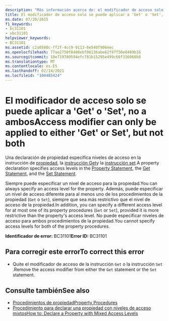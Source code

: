 ```yaml
---
description: "Más información acerca de: el modificador de acceso solo se puede aplicar a ' get ' o set ', pero no a ambos"
title: El modificador de acceso solo se puede aplicar a 'Get' o 'Set', no a ambos
ms.date: 07/20/2015
f1_keywords:
- bc31101
- vbc31101
helpviewer_keywords:
- BC31101
ms.assetid: c2a0580c-ff2f-4cc9-9113-6e540f906eec
ms.openlocfilehash: 77ae2750f8408ebf06136abe62f97f50e8489b16
ms.sourcegitcommit: 10e719780594efc781b15295e499c66f316068b8
ms.translationtype: MT
ms.contentlocale: es-ES
ms.lasthandoff: 02/14/2021
ms.locfileid: "100485424"
---
```

# <a name="access-modifier-can-only-be-applied-to-either-get-or-set-but-not-both"></a><span data-ttu-id="75545-103">El modificador de acceso solo se puede aplicar a 'Get' o 'Set', no a ambos</span><span class="sxs-lookup"><span data-stu-id="75545-103">Access modifier can only be applied to either 'Get' or Set', but not both</span></span>

<span data-ttu-id="75545-104">Una declaración de propiedad especifica niveles de acceso en la instrucción de [propiedad](../language-reference/statements/property-statement.md), la [instrucción Get](../language-reference/statements/get-statement.md)y la [instrucción set](../language-reference/statements/set-statement.md).</span><span class="sxs-lookup"><span data-stu-id="75545-104">A property declaration specifies access levels in the [Property Statement](../language-reference/statements/property-statement.md), the [Get Statement](../language-reference/statements/get-statement.md), and the [Set Statement](../language-reference/statements/set-statement.md).</span></span>  
  
 <span data-ttu-id="75545-105">Siempre puede especificar un nivel de acceso para la propiedad.</span><span class="sxs-lookup"><span data-stu-id="75545-105">You can always specify an access level for the property.</span></span> <span data-ttu-id="75545-106">Además, puede especificar un nivel de acceso diferente para al menos uno de los procedimientos de la propiedad (`Get` o `Set`), siempre que sea más restrictivo que el nivel de acceso de la propiedad.</span><span class="sxs-lookup"><span data-stu-id="75545-106">In addition, you can specify a different access level for at most one of its property procedures (`Get` or `Set`), provided it is more restrictive than the property's access level.</span></span> <span data-ttu-id="75545-107">No puede especificar niveles de acceso para ambos procedimientos de la propiedad.</span><span class="sxs-lookup"><span data-stu-id="75545-107">You cannot specify access levels for both of the property procedures.</span></span>  
  
 <span data-ttu-id="75545-108">**Identificador de error:** BC31101</span><span class="sxs-lookup"><span data-stu-id="75545-108">**Error ID:** BC31101</span></span>  
  
## <a name="to-correct-this-error"></a><span data-ttu-id="75545-109">Para corregir este error</span><span class="sxs-lookup"><span data-stu-id="75545-109">To correct this error</span></span>  
  
- <span data-ttu-id="75545-110">Quite el modificador de acceso de la instrucción `Get` o la instrucción `Set` .</span><span class="sxs-lookup"><span data-stu-id="75545-110">Remove the access modifier from either the `Get` statement or the `Set` statement.</span></span>  
  
## <a name="see-also"></a><span data-ttu-id="75545-111">Consulte también</span><span class="sxs-lookup"><span data-stu-id="75545-111">See also</span></span>

- [<span data-ttu-id="75545-112">Procedimientos de propiedad</span><span class="sxs-lookup"><span data-stu-id="75545-112">Property Procedures</span></span>](../programming-guide/language-features/procedures/property-procedures.md)
- [<span data-ttu-id="75545-113">Procedimiento para declarar una propiedad con niveles de acceso mixtos</span><span class="sxs-lookup"><span data-stu-id="75545-113">How to: Declare a Property with Mixed Access Levels</span></span>](../programming-guide/language-features/procedures/how-to-declare-a-property-with-mixed-access-levels.md)
